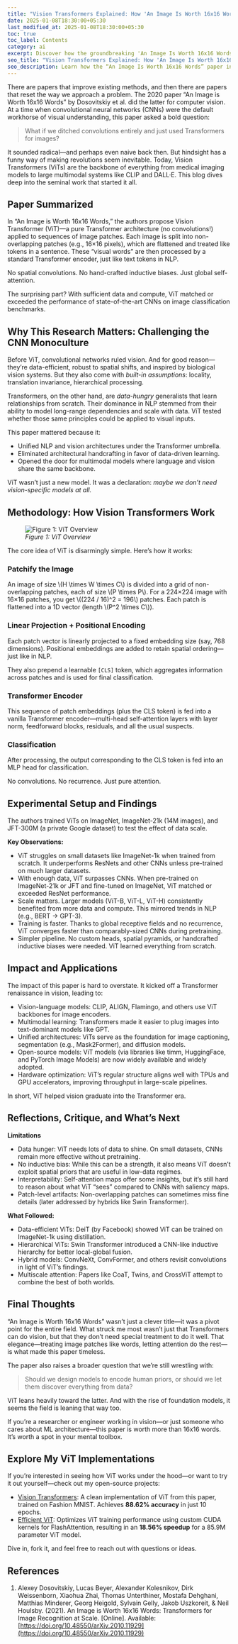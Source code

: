 ```yaml
---
title: "Vision Transformers Explained: How 'An Image Is Worth 16x16 Words' Transformed Computer Vision"
date: 2025-01-08T18:30:00+05:30
last_modified_at: 2025-01-08T18:30:00+05:30
toc: true
toc_label: Contents
category: ai
excerpt: Discover how the groundbreaking 'An Image Is Worth 16x16 Words' paper introduced Vision Transformers and reshaped the future of computer vision research.
seo_title: "Vision Transformers Explained: How 'An Image Is Worth 16x16 Words' Transformed Computer Vision"
seo_description: Learn how the “An Image Is Worth 16x16 Words” paper introduced Vision Transformers and revolutionized deep learning in computer vision forever.
---
```


There are papers that improve existing methods, and then there are papers that reset the way we approach a problem. The 2020 paper “An Image is Worth 16x16 Words” by Dosovitskiy et al. did the latter for computer vision. At a time when convolutional neural networks (CNNs) were the default workhorse of visual understanding, this paper asked a bold question:

> What if we ditched convolutions entirely and just used Transformers for images?

It sounded radical—and perhaps even naive back then. But hindsight has a funny way of making revolutions seem inevitable. Today, Vision Transformers (ViTs) are the backbone of everything from medical imaging models to large multimodal systems like CLIP and DALL·E. This blog dives deep into the seminal work that started it all.

## Paper Summarized

In “An Image is Worth 16x16 Words,” the authors propose Vision Transformer (ViT)—a pure Transformer architecture (no convolutions!) applied to sequences of image patches. Each image is split into non-overlapping patches (e.g., 16×16 pixels), which are flattened and treated like tokens in a sentence. These “visual words” are then processed by a standard Transformer encoder, just like text tokens in NLP.

No spatial convolutions. No hand-crafted inductive biases. Just global self-attention.

The surprising part? With sufficient data and compute, ViT matched or exceeded the performance of state-of-the-art CNNs on image classification benchmarks.

## Why This Research Matters: Challenging the CNN Monoculture

Before ViT, convolutional networks ruled vision. And for good reason—they’re data-efficient, robust to spatial shifts, and inspired by biological vision systems. But they also come with *built-in assumptions*: locality, translation invariance, hierarchical processing.

Transformers, on the other hand, are *data-hungry* generalists that learn relationships from scratch. Their dominance in NLP stemmed from their ability to model long-range dependencies and scale with data. ViT tested whether those same principles could be applied to visual inputs.

This paper mattered because it:
- Unified NLP and vision architectures under the Transformer umbrella.
- Eliminated architectural handcrafting in favor of data-driven learning.
- Opened the door for multimodal models where language and vision share the same backbone.

ViT wasn’t just a new model. It was a declaration: *maybe we don’t need vision-specific models at all.*

## Methodology: How Vision Transformers Work

<figure>
<img src="{{ site.url }}{{ site.baseurl }}/assets/images/blog-images/vit-explained/vit-overview.png" 
alt="Figure 1: ViT Overview">
<figcaption><em>Figure 1: ViT Overview</em></figcaption>
</figure>

The core idea of ViT is disarmingly simple. Here’s how it works:

### Patchify the Image
An image of size \\(H \times W \times C\\) is divided into a grid of non-overlapping patches, each of size \\(P \times P\\). For a 224×224 image with 16×16 patches, you get \\((224 / 16)^2 = 196\\) patches. Each patch is flattened into a 1D vector (length \\(P^2 \times C\\)).

### Linear Projection + Positional Encoding
Each patch vector is linearly projected to a fixed embedding size (say, 768 dimensions). Positional embeddings are added to retain spatial ordering—just like in NLP.

They also prepend a learnable `[CLS]` token, which aggregates information across patches and is used for final classification.

### Transformer Encoder

This sequence of patch embeddings (plus the CLS token) is fed into a vanilla Transformer encoder—multi-head self-attention layers with layer norm, feedforward blocks, residuals, and all the usual suspects.

### Classification

After processing, the output corresponding to the CLS token is fed into an MLP head for classification.

No convolutions. No recurrence. Just pure attention.

## Experimental Setup and Findings

The authors trained ViTs on ImageNet, ImageNet-21k (14M images), and JFT-300M (a private Google dataset) to test the effect of data scale.

**Key Observations:**

- ViT struggles on small datasets like ImageNet-1k when trained from scratch. It underperforms ResNets and other CNNs unless pre-trained on much larger datasets.
- With enough data, ViT surpasses CNNs. When pre-trained on ImageNet-21k or JFT and fine-tuned on ImageNet, ViT matched or exceeded ResNet performance.
- Scale matters. Larger models (ViT-B, ViT-L, ViT-H) consistently benefited from more data and compute. This mirrored trends in NLP (e.g., BERT → GPT-3).
- Training is faster. Thanks to global receptive fields and no recurrence, ViT converges faster than comparably-sized CNNs during pretraining.
- Simpler pipeline. No custom heads, spatial pyramids, or handcrafted inductive biases were needed. ViT learned everything from scratch.

## Impact and Applications

The impact of this paper is hard to overstate. It kicked off a Transformer renaissance in vision, leading to:
- Vision-language models: CLIP, ALIGN, Flamingo, and others use ViT backbones for image encoders.
- Multimodal learning: Transformers made it easier to plug images into text-dominant models like GPT.
- Unified architectures: ViTs serve as the foundation for image captioning, segmentation (e.g., Mask2Former), and diffusion models.
- Open-source models: ViT models (via libraries like timm, HuggingFace, and PyTorch Image Models) are now widely available and widely adopted.
- Hardware optimization: ViT’s regular structure aligns well with TPUs and GPU accelerators, improving throughput in large-scale pipelines.

In short, ViT helped vision graduate into the Transformer era.

## Reflections, Critique, and What’s Next

**Limitations**
- Data hunger: ViT needs lots of data to shine. On small datasets, CNNs remain more effective without pretraining.
- No inductive bias: While this can be a strength, it also means ViT doesn’t exploit spatial priors that are useful in low-data regimes.
- Interpretability: Self-attention maps offer some insights, but it’s still hard to reason about what ViT “sees” compared to CNNs with saliency maps.
- Patch-level artifacts: Non-overlapping patches can sometimes miss fine details (later addressed by hybrids like Swin Transformer).

**What Followed:**
- Data-efficient ViTs: DeiT (by Facebook) showed ViT can be trained on ImageNet-1k using distillation.
- Hierarchical ViTs: Swin Transformer introduced a CNN-like inductive hierarchy for better local-global fusion.
- Hybrid models: ConvNeXt, ConvFormer, and others revisit convolutions in light of ViT’s findings.
- Multiscale attention: Papers like CoaT, Twins, and CrossViT attempt to combine the best of both worlds.

## Final Thoughts
“An Image is Worth 16x16 Words” wasn’t just a clever title—it was a pivot point for the entire field. What struck me most wasn’t just that Transformers can do vision, but that they don’t need special treatment to do it well. That elegance—treating image patches like words, letting attention do the rest—is what made this paper timeless.

The paper also raises a broader question that we’re still wrestling with:

> Should we design models to encode human priors, or should we let them discover everything from data?

ViT leans heavily toward the latter. And with the rise of foundation models, it seems the field is leaning that way too.

If you’re a researcher or engineer working in vision—or just someone who cares about ML architecture—this paper is worth more than 16x16 words. It’s worth a spot in your mental toolbox.

## Explore My ViT Implementations

If you’re interested in seeing how ViT works under the hood—or want to try it out yourself—check out my open-source projects:
- [Vision Transformers](https://github.com/rugvedmhatre/Vision-Transformers/): A clean implementation of ViT from this paper, trained on Fashion MNIST. Achieves **88.62% accuracy** in just 10 epochs.
- [Efficient ViT](https://github.com/rugvedmhatre/Efficient-ViT/): Optimizes ViT training performance using custom CUDA kernels for FlashAttention, resulting in an **18.56% speedup** for a 85.9M parameter ViT model.

Dive in, fork it, and feel free to reach out with questions or ideas.

## References

1. Alexey Dosovitskiy, Lucas Beyer, Alexander Kolesnikov, Dirk Weissenborn, Xiaohua Zhai, Thomas Unterthiner, Mostafa Dehghani, Matthias Minderer, Georg Heigold, Sylvain Gelly, Jakob Uszkoreit, & Neil Houlsby. (2021). An Image is Worth 16x16 Words: Transformers for Image Recognition at Scale. [Online]. Available: [https://doi.org/10.48550/arXiv.2010.11929](https://doi.org/10.48550/arXiv.2010.11929)